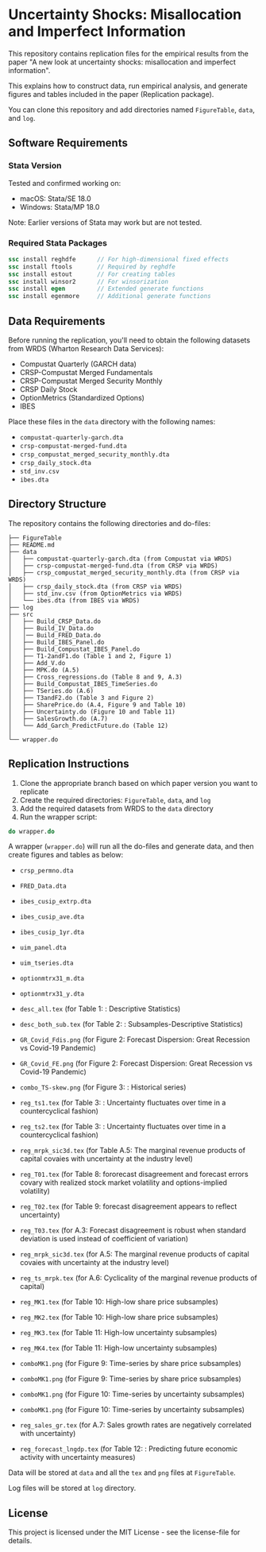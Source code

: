 # Uncertainty Shocks: Misallocation and Imperfect Information

This repository contains replication files for the empirical results from the paper "A new look at uncertainty shocks: misallocation and imperfect information".

This explains how to construct data, run empirical analysis, and generate figures and tables included in the paper (Replication package).

You can clone this repository and add directories named `FigureTable`, `data`, and `log`.

## Software Requirements

### Stata Version

Tested and confirmed working on:
- macOS: Stata/SE 18.0
- Windows: Stata/MP 18.0

Note: Earlier versions of Stata may work but are not tested.

### Required Stata Packages

```stata
ssc install reghdfe      // For high-dimensional fixed effects
ssc install ftools       // Required by reghdfe
ssc install estout       // For creating tables
ssc install winsor2      // For winsorization
ssc install egen         // Extended generate functions
ssc install egenmore     // Additional generate functions
```

## Data Requirements

Before running the replication, you'll need to obtain the following datasets from WRDS (Wharton Research Data Services):

- Compustat Quarterly (GARCH data)
- CRSP-Compustat Merged Fundamentals
- CRSP-Compustat Merged Security Monthly
- CRSP Daily Stock
- OptionMetrics (Standardized Options)
- IBES

Place these files in the `data` directory with the following names:
- `compustat-quarterly-garch.dta`
- `crsp-compustat-merged-fund.dta`
- `crsp_compustat_merged_security_monthly.dta`
- `crsp_daily_stock.dta`
- `std_inv.csv`
- `ibes.dta`

## Directory Structure

The repository contains the following directories and do-files:

```
├── FigureTable
├── README.md
├── data
│   ├── compustat-quarterly-garch.dta (from Compustat via WRDS)
│   ├── crsp-compustat-merged-fund.dta (from CRSP via WRDS)
│   ├── crsp_compustat_merged_security_monthly.dta (from CRSP via WRDS)
│   ├── crsp_daily_stock.dta (from CRSP via WRDS)
│   ├── std_inv.csv (from OptionMetrics via WRDS)
│   └── ibes.dta (from IBES via WRDS)
├── log
├── src
│   ├── Build_CRSP_Data.do
│   ├── Build_IV_Data.do
│   │── Build_FRED_Data.do
│   ├── Build_IBES_Panel.do
│   ├── Build_Compustat_IBES_Panel.do
│   ├── T1-2andF1.do (Table 1 and 2, Figure 1)
│   ├── Add_V.do
│   ├── MPK.do (A.5)
│   ├── Cross_regressions.do (Table 8 and 9, A.3)
│   ├── Build_Compustat_IBES_TimeSeries.do
│   ├── TSeries.do (A.6)
│   ├── T3andF2.do (Table 3 and Figure 2)
│   ├── SharePrice.do (A.4, Figure 9 and Table 10)
│   ├── Uncertainty.do (Figure 10 and Table 11)
│   ├── SalesGrowth.do (A.7)
│   └── Add_Garch_PredictFuture.do (Table 12)
│
└── wrapper.do
```

## Replication Instructions

1. Clone the appropriate branch based on which paper version you want to replicate
2. Create the required directories: `FigureTable`, `data`, and `log`
3. Add the required datasets from WRDS to the `data` directory
4. Run the wrapper script:
```stata
do wrapper.do
```
A wrapper (`wrapper.do`) will run all the do-files and generate data, and then create figures and tables as below:

- `crsp_permno.dta`
- `FRED_Data.dta`
- `ibes_cusip_extrp.dta`
- `ibes_cusip_ave.dta`
- `ibes_cusip_1yr.dta`
- `uim_panel.dta`
- `uim_tseries.dta`
- `optionmtrx31_m.dta`
- `optionmtrx31_y.dta`

- `desc_all.tex` (for Table 1: : Descriptive Statistics)
- `desc_both_sub.tex` (for Table 2: : Subsamples-Descriptive Statistics)
- `GR_Covid_Fdis.png` (for Figure 2: Forecast Dispersion: Great Recession vs Covid-19 Pandemic)
- `GR_Covid_FE.png` (for Figure 2: Forecast Dispersion: Great Recession vs Covid-19 Pandemic)
- `combo_TS-skew.png` (for Figure 3: : Historical series)
- `reg_ts1.tex` (for Table 3: : Uncertainty fluctuates over time in a countercyclical fashion)
- `reg_ts2.tex` (for Table 3: : Uncertainty fluctuates over time in a countercyclical fashion)
- `reg_mrpk_sic3d.tex` (for Table A.5: The marginal revenue products of capital covaies with uncertainty at the industry level)
- `reg_T01.tex` (for Table 8: fororecast disagreement and forecast errors covary with realized stock market volatility and options-implied volatility)
- `reg_T02.tex` (for Table 9: forecast disagreement appears to reflect uncertainty)
- `reg_T03.tex` (for A.3: Forecast disagreement is robust when standard deviation is used instead of coefficient of variation)
- `reg_mrpk_sic3d.tex` (for A.5: The marginal revenue products of capital covaies with uncertainty at the industry level)
- `reg_ts_mrpk.tex` (for A.6: Cyclicality of the marginal revenue products of capital)
- `reg_MK1.tex` (for Table 10: High-low share price subsamples)
- `reg_MK2.tex` (for Table 10: High-low share price subsamples)
- `reg_MK3.tex` (for Table 11: High-low uncertainty subsamples)
- `reg_MK4.tex` (for Table 11: High-low uncertainty subsamples)
- `comboMK1.png` (for Figure 9: Time-series by share price subsamples)
- `comboMK1.png` (for Figure 9: Time-series by share price subsamples)
- `comboMK1.png` (for Figure 10: Time-series by uncertainty subsamples)
- `comboMK1.png` (for Figure 10: Time-series by uncertainty subsamples)
- `reg_sales_gr.tex` (for A.7: Sales growth rates are negatively correlated with uncertainty)
- `reg_forecast_lngdp.tex` (for Table 12: : Predicting future economic activity with uncertainty measures)

Data will be stored at `data` and all the `tex` and `png` files at `FigureTable`.

Log files will be stored at `log` directory.


## License

This project is licensed under the MIT License - see the license-file for details.
